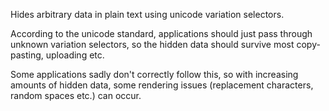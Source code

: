 Hides arbitrary data in plain text using unicode variation selectors.

According to the unicode standard, applications should just pass through unknown variation selectors, so the hidden data should survive most copy-pasting, uploading etc.

Some applications sadly don't correctly follow this, so with increasing amounts of hidden data, some rendering issues (replacement characters, random spaces etc.) can occur.

